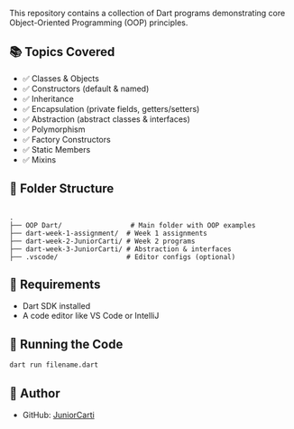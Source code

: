 This repository contains a collection of Dart programs demonstrating core Object-Oriented Programming (OOP) principles.

## 📚 Topics Covered

- ✅ Classes & Objects
- ✅ Constructors (default & named)
- ✅ Inheritance
- ✅ Encapsulation (private fields, getters/setters)
- ✅ Abstraction (abstract classes & interfaces)
- ✅ Polymorphism
- ✅ Factory Constructors
- ✅ Static Members
- ✅ Mixins

## 📁 Folder Structure

```

.
├── OOP Dart/                 # Main folder with OOP examples
├── dart-week-1-assignment/  # Week 1 assignments
├── dart-week-2-JuniorCarti/ # Week 2 programs
├── dart-week-3-JuniorCarti/ # Abstraction & interfaces
├── .vscode/                 # Editor configs (optional)

````

## 🔧 Requirements

- Dart SDK installed
- A code editor like VS Code or IntelliJ

## 🚀 Running the Code

```bash
dart run filename.dart
````

## 🙋 Author

* GitHub: [JuniorCarti](https://github.com/JuniorCarti)
